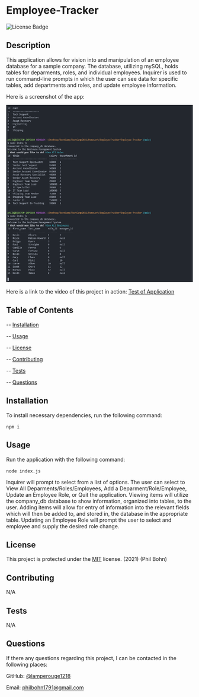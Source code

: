 # Employee-Tracker

![License Badge](https://img.shields.io/badge/license-MIT-blue)

## Description 

This application allows for vision into and manipulation of an employee database for a sample company. The database, utilizing mySQL, holds tables for deparments, roles, and individual employees. Inquirer is used to run command-line prompts in which the user can see data for specific tables, add departments and roles, and update employee information.  

Here is a screenshot of the app: 

![Employee Management Screenshot](./assets/employeetrackerscreenshot.PNG)




Here is a link to the video of this project in action: [Test of Application](https://www.youtube.com/watch?v=Wl3DhcpAzjA)

## Table of Contents

-- [Installation](#installation)

-- [Usage](#usage)

-- [License](#license)

-- [Contributing](#contributing)

-- [Tests](#tests)

-- [Questions](#questions)

## Installation
  
To install necessary dependencies, run the following command:

    npm i

## Usage

Run the application with the following command:

    node index.js

Inquirer will prompt to select from a list of options. The user can select to View All Deparments/Roles/Employees, Add a Deparment/Role/Employee, Update an Employee Role, or Quit the application. Viewing items will utilize the company_db database to show information, organized into tables, to the user. Adding items will allow for entry of information into the relevant fields which will then be added to, and stored in, the database in the appropriate table. Updating an Employee Role will prompt the user to select and employee and supply the desired role change. 

## License

This project is protected under the [MIT](https://choosealicense.com/licenses/mit/) license. (2021) (Phil Bohn)

## Contributing

N/A

## Tests

N/A

## Questions

If there any questions regarding this project, I can be contacted in the following places:

GitHub: [@lamperouge1218](https://github.com/lamperouge1218)

Email: philbohn1791@gmail.com
